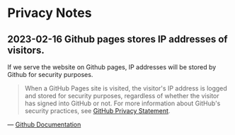 # Privacy Notes

## 2023-02-16 Github pages stores IP addresses of visitors.

If we serve the website on Github pages, IP addresses will be stored by Github
for security purposes.

> When a GitHub Pages site is visited, the visitor's IP address is logged and
> stored for security purposes, regardless of whether the visitor has signed
> into GitHub or not. For more information about GitHub's security practices,
> see
> [GitHub Privacy Statement](https://docs.github.com/en/site-policy/privacy-policies/github-privacy-statement).

—
[Github Documentation](https://docs.github.com/en/pages/getting-started-with-github-pages/about-github-pages#data-collection)
